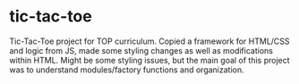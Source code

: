 # tic-tac-toe
Tic-Tac-Toe project for TOP curriculum. Copied a framework for HTML/CSS and logic from JS, made
some styling changes as well as modifications within HTML. Might be some styling issues, but
the main goal of this project was to understand modules/factory functions and organization.
